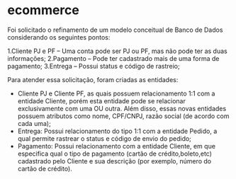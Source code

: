 # ecommerce

Foi solicitado o refinamento de um modelo conceitual de Banco de Dados considerando os seguintes pontos:

1.Cliente PJ e PF – Uma conta pode ser PJ ou PF, mas não pode ter as duas informações;
2.Pagamento – Pode ter cadastrado mais de uma forma de pagamento;
3.Entrega – Possui status e código de rastreio;

Para atender essa solicitação, foram criadas as entidades:

- Cliente PJ e Cliente PF, as quais possuem relacionamento 1:1 com a entidade Cliente, porém esta entidade pode se relacionar exclusivamente com uma OU outra. Além disso, essas novas entidades possuem atributos como nome, CPF/CNPJ, razão social (de acordo com cada uma);
- Entrega: Possui relacionamento do tipo 1:1 com a entidade Pedido, a qual permite rastrear o status e código de envio do pedido;
- Pagamento: Possui relacionamento com a entidade Cliente, em que especifica qual o tipo de pagamento (cartão de crédito,boleto,etc) cadastrado pelo Cliente e sua descrição (por exemplo, número do cartão de crédito).
